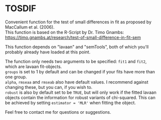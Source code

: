 # TOSDIF

Convenient function for the test of small differences in fit as proposed by MacCallum et al. (2006).  
This function is based on the R-Script by Dr. Timo Gnambs: <https://timo.gnambs.at/research/test-of-small-difference-in-fit-sem>

This function depends on "lavaan" and "semTools", both of which you'll probably already have loaded at this point.

The function only needs two arguments to be specified: `fit1` and `fit2`, which are lavaan fit-objects.  
`groups` is set to 1 by default and can be changed if your fits have more than one group.  
`alpha`, `rmseaa` and `rmseab` also have default values. I recommend against changing these, but you can, if you wish to.  
`robust` is also by default set to be `TRUE`, but will only work if the fitted lavaan objects contain the information for robust variants of chi-squared. This can be achieved by setting `estimator = 'MLR'` when fitting the object.



Feel free to contact me for questions or suggestions.